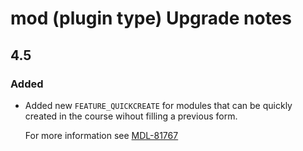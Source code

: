 # mod (plugin type) Upgrade notes

## 4.5

### Added

- Added new `FEATURE_QUICKCREATE` for modules that can be quickly created in the course wihout filling a previous form.

  For more information see [MDL-81767](https://tracker.agpu.org/browse/MDL-81767)
